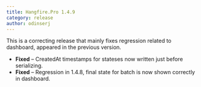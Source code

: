 ```yaml
---
title: Hangfire.Pro 1.4.9
category: release
author: odinserj
---
```


This is a correcting release that mainly fixes regression related to dashboard, appeared in the previous version.

* **Fixed** – CreatedAt timestamps for stateses now written just before serializing.
* **Fixed** – Regression in 1.4.8, final state for batch is now shown correctly in dashboard.
